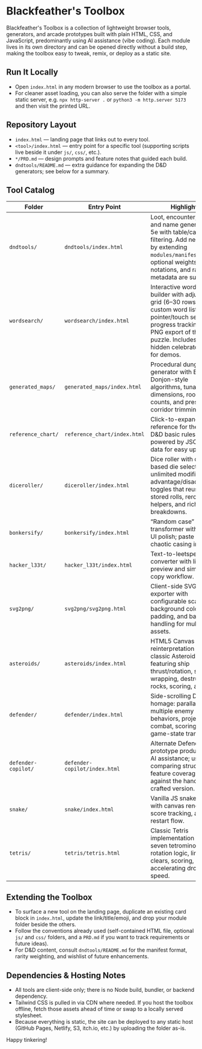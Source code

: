 # Blackfeather's Toolbox

Blackfeather's Toolbox is a collection of lightweight browser tools, generators, and arcade prototypes built with plain HTML, CSS, and JavaScript, predominantly using AI assistance (vibe coding). Each module lives in its own directory and can be opened directly without a build step, making the toolbox easy to tweak, remix, or deploy as a static site.

## Run It Locally
- Open `index.html` in any modern browser to use the toolbox as a portal.
- For cleaner asset loading, you can also serve the folder with a simple static server, e.g. `npx http-server .` or `python3 -m http.server 5173` and then visit the printed URL.

## Repository Layout
- `index.html` — landing page that links out to every tool.
- `<tool>/index.html` — entry point for a specific tool (supporting scripts live beside it under `js/`, `css/`, etc.).
- `*/PRD.md` — design prompts and feature notes that guided each build.
- `dndtools/README.md` — extra guidance for expanding the D&D generators; see below for a summary.

## Tool Catalog
| Folder | Entry Point | Highlights |
| ------ | ----------- | ---------- |
| `dndtools/` | `dndtools/index.html` | Loot, encounter, flavor, and name generators for 5e with table/category filtering. Add new tables by extending `modules/manifest.json`; optional weights, dice notations, and rarity metadata are supported. |
| `wordsearch/` | `wordsearch/index.html` | Interactive word search builder with adjustable grid (6–30 rows/cols), custom word lists, pointer/touch selection, progress tracking, and PNG export of the puzzle. Includes a hidden celebratory word for demos. |
| `generated_maps/` | `generated_maps/index.html` | Procedural dungeon generator with BSP and Donjon-style algorithms, tunable dimensions, room counts, and presets for corridor trimming. |
| `reference_chart/` | `reference_chart/index.html` | Click-to-expand quick reference for the 2024 D&D basic rules, powered by JSON topic data for easy updates. |
| `diceroller/` | `diceroller/index.html` | Dice roller with chip-based die selection, unlimited modifiers, advantage/disadvantage toggles that reuse stored rolls, reroll/copy helpers, and rich result breakdowns. |
| `bonkersify/` | `bonkersify/index.html` | “Random case” text transformer with playful UI polish; paste text, get chaotic casing instantly. |
| `hacker_l33t/` | `hacker_l33t/index.html` | Text-to-leetspeak converter with live preview and simple copy workflow. |
| `svg2png/` | `svg2png/svg2png.html` | Client-side SVG to PNG exporter with configurable scale, background color, padding, and batch handling for multiple assets. |
| `asteroids/` | `asteroids/index.html` | HTML5 Canvas reinterpretation of the classic Asteroids loop featuring ship thrust/rotation, screen wrapping, destructible rocks, scoring, and lives. |
| `defender/` | `defender/index.html` | Side-scrolling Defender homage: parallax terrain, multiple enemy behaviors, projectile combat, scoring, and game-state transitions. |
| `defender-copilot/` | `defender-copilot/index.html` | Alternate Defender prototype produced with AI assistance; useful for comparing structure and feature coverage against the hand-crafted version. |
| `snake/` | `snake/index.html` | Vanilla JS snake game with canvas rendering, score tracking, and restart flow. |
| `tetris/` | `tetris/tetris.html` | Classic Tetris implementation with the seven tetrominoes, rotation logic, line clears, scoring, and accelerating drop speed. |

## Extending the Toolbox
- To surface a new tool on the landing page, duplicate an existing card block in `index.html`, update the link/title/emoji, and drop your module folder beside the others.
- Follow the conventions already used (self-contained HTML file, optional `js/` and `css/` folders, and a `PRD.md` if you want to track requirements or future ideas).
- For D&D content, consult `dndtools/README.md` for the manifest format, rarity weighting, and wishlist of future enhancements.

## Dependencies & Hosting Notes
- All tools are client-side only; there is no Node build, bundler, or backend dependency.
- Tailwind CSS is pulled in via CDN where needed. If you host the toolbox offline, fetch those assets ahead of time or swap to a locally served stylesheet.
- Because everything is static, the site can be deployed to any static host (GitHub Pages, Netlify, S3, itch.io, etc.) by uploading the folder as-is.

Happy tinkering!
